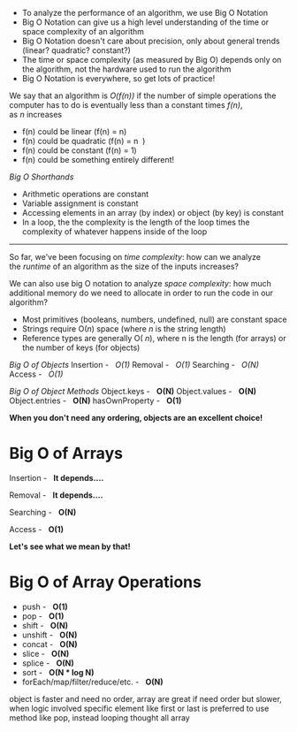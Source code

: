 -   To analyze the performance of an algorithm, we use Big O Notation
-   Big O Notation can give us a high level understanding of the time or space complexity of an algorithm
-   Big O Notation doesn't care about precision, only about general trends (linear? quadratic? constant?)
-   The time or space complexity (as measured by Big O) depends only on the algorithm, not the hardware used to run the algorithm
-   Big O Notation is everywhere, so get lots of practice!

We say that an algorithm is *O(f(n))* if the number of simple operations the computer has to do is eventually less than a constant times *f(n)*, as *n* increases
-   f(n) could be linear (f(n) = n)
-   f(n) could be quadratic (f(n) = n  )
-   f(n) could be constant (f(n) = 1)
-   f(n) could be something entirely different!

*Big O Shorthands*
-   Arithmetic operations are constant
-   Variable assignment is constant
-   Accessing elements in an array (by index) or object (by key) is constant
-   In a loop, the the complexity is the length of the loop times the complexity of whatever happens inside of the loop
---
So far, we've been focusing on *time complexity*: how can we analyze the _runtime_ of an algorithm as the size of the inputs increases?

We can also use big O notation to analyze *space complexity*: how much additional memory do we need to allocate in order to run the code in our algorithm?
-   Most primitives (booleans, numbers, undefined, null) are constant space
-   Strings require O(_n_) space (where _n_ is the string length)
-   Reference types are generally O( _n_), where n is the length (for arrays) or the number of keys (for objects)

*Big O of Objects*
Insertion -   *O(1)*
Removal -   *O(1)*
Searching -   *O(N)*
Access -   *O(1)*

*Big O of Object Methods*
Object.keys -   **O(N)**
Object.values -   **O(N)**
Object.entries -   **O(N)**
hasOwnProperty -   **O(1)**

**When you don't need any ordering, objects are an excellent choice!**

# Big O of Arrays

Insertion -   **It depends....**

Removal -   **It depends....**

Searching -   **O(N)**

Access -   **O(1)**

**Let's see what we mean by that!**

# Big O of Array Operations

-   push -   **O(1)**
-   pop -   **O(1)**
-   shift -   **O(N)**
-   unshift -   **O(N)**
-   concat -   **O(N)**
-   slice -   **O(N)**
-   splice -   **O(N)**
-   sort -   **O(N * log N)**
-   forEach/map/filter/reduce/etc. -   **O(N)**

object is faster and need no order, array are great if need order but slower, when logic involved specific element like first or last is preferred to use method like pop, instead looping thought all array